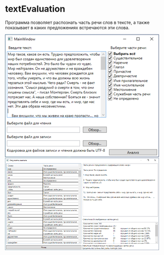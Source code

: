 # textEvaluation
Программа позволяет распознать часть речи слов в тексте, а также показывает в каких предложениях встречаются эти слова.


![](images/1.png)
![](images/2.png)
